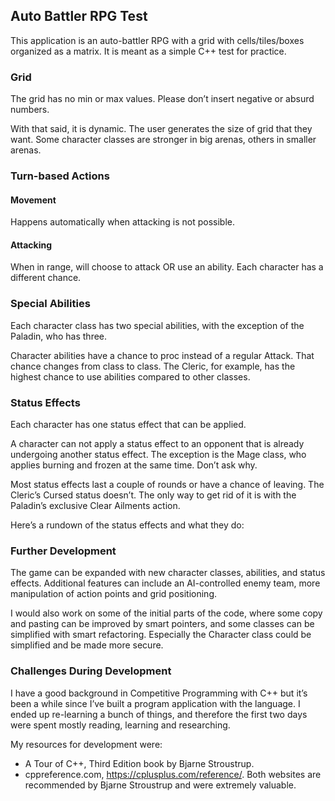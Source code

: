 ## Auto Battler RPG Test
This application is an auto-battler RPG with a grid with cells/tiles/boxes organized as a matrix. It is meant as a simple C++ test for practice. 

### Grid
The grid has no min or max values. Please don’t insert negative or absurd numbers.

With that said, it is dynamic. The user generates the size of grid that they want. Some character classes are stronger in big arenas, others in smaller arenas.

### Turn-based Actions
#### Movement
Happens automatically when attacking is not possible.

#### Attacking
When in range, will choose to attack OR use an ability. Each character has a different chance.

### Special Abilities
Each character class has two special abilities, with the exception of the Paladin, who has three.

Character abilities have a chance to proc instead of a regular Attack. That chance changes from class to class. The Cleric, for example, has the highest chance to use abilities compared to other classes.

### Status Effects
Each character has one status effect that can be applied. 

A character can not apply a status effect to an opponent that is already undergoing another status effect. The exception is the Mage class, who applies burning and frozen at the same time. Don’t ask why.

Most status effects last a couple of rounds or have a chance of leaving. The Cleric’s Cursed status doesn’t. The only way to get rid of it is with the Paladin’s exclusive Clear Ailments action.

Here’s a rundown of the status effects and what they do:

### Further Development
The game can be expanded with new character classes, abilities, and status effects. Additional features can include an AI-controlled enemy team, more manipulation of action points and grid positioning.

I would also work on some of the initial parts of the code, where some copy and pasting can be improved by smart pointers, and some classes can be simplified with smart refactoring. Especially the Character class could be simplified and be made more secure.

### Challenges During Development
I have a good background in Competitive Programming with C++ but it’s been a while since I’ve built a program application with the language. I ended up re-learning a bunch of things, and therefore the first two days were spent mostly reading, learning and researching.

My resources for development were:

- A Tour of C++, Third Edition book by Bjarne Stroustrup.
- cppreference.com, https://cplusplus.com/reference/. Both websites are recommended by Bjarne Stroustrup and were extremely valuable.
